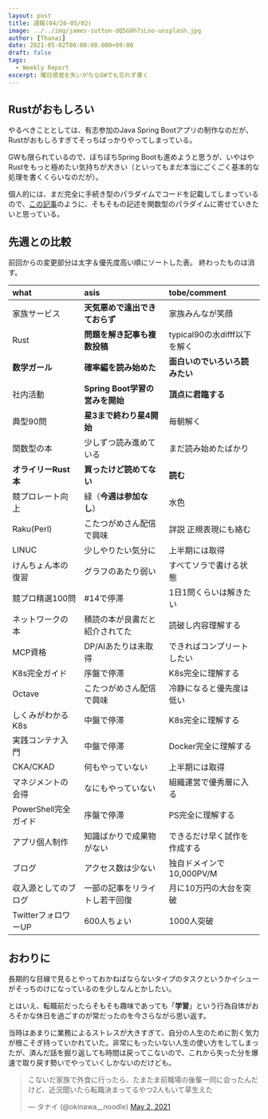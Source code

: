 ```yaml
---
layout: post
title: 週報(04/26-05/02)
image: ../../img/james-sutton-dQ5G0h7sLno-unsplash.jpg
author: [Thanai]
date: 2021-05-02T00:00:00.000+09:00
draft: false
tags:
  - Weekly Report
excerpt: 曜日感覚を失いがちなGWでも忘れず書く
---
```


## Rustがおもしろい

やるべきこととしては、有志参加のJava Spring Bootアプリの制作なのだが、Rustがおもしろすぎてそっちばっかりやってしまっている。

GWも限られているので、ぼちぼちSpring Bootも進めようと思うが、いやはやRustをもっと極めたい気持ちが大きい（といってもまだ本当にごくごく基本的な処理を書くくらいなのだが）。

個人的には、まだ完全に手続き型のパラダイムでコードを記載してしまっているので、[この記事](https://qiita.com/hinastory/items/543ae9749c8bccb9afbc)のように、そもそもの記述を関数型のパラダイムに寄せていきたいと思っている。

## 先週との比較

前回からの変更部分は太字＆優先度高い順にソートした表。
終わったものは消す。

| what                 | asis                            | tobe/comment                   |
| :------------------- | :------------------------------ | :----------------------------- |
| 家族サービス         | **天気悪めで遠出できておらず**  | 家族みんなが笑顔               |
| Rust                 | **問題を解き記事も複数投稿**    | typical90の水difff以下を解く   |
| **数学ガール**       | **確率編を読み始めた**          | **面白いのでいろいろ読みたい** |
| 社内活動             | **Spring Boot学習の営みを開始** | **頂点に君臨する**             |
| 典型90問             | **星3まで終わり星4開始**        | 毎朝解く                       |
| 関数型の本           | 少しずつ読み進めている          | まだ読み始めたばかり           |
| **オライリーRust本** | **買ったけど読めてない**        | **読む**                       |
| 競プロレート向上     | 緑（**今週は参加なし**）        | 水色                           |
| Raku(Perl)           | こたつがめさん配信で興味        | 詳説 正規表現にも絡む          |
| LINUC                | 少しやりたい気分に              | 上半期には取得                 |
| けんちょん本の復習   | グラフのあたり弱い              | すべてソラで書ける状態         |
| 競プロ精選100問      | #14で停滞                       | 1日1問くらいは解きたい         |
| ネットワークの本     | 積読の本が良書だと紹介されてた  | 読破し内容理解する             |
| MCP資格              | DP/AIあたりは未取得             | できればコンプリートしたい     |
| K8s完全ガイド        | 序盤で停滞                      | K8s完全に理解する              |
| Octave               | こたつがめさん配信で興味        | 冷静になると優先度は低い       |
| しくみがわかるK8s    | 中盤で停滞                      | K8s完全に理解する              |
| 実践コンテナ入門     | 中盤で停滞                      | Docker完全に理解する           |
| CKA/CKAD             | 何もやっていない                | 上半期には取得                 |
| マネジメントの会得   | なにもやっていない              | 組織運営で優秀層に入る         |
| PowerShell完全ガイド | 序盤で停滞                      | PS完全に理解する               |
| アプリ個人制作       | 知識ばかりで成果物がない        | できるだけ早く試作を作成する   |
| ブログ               | アクセス数は少ない              | 独自ドメインで10,000PV/M       |
| 収入源としてのブログ | 一部の記事をリライトし若干回復  | 月に10万円の大台を突破         |
| TwitterフォロワーUP  | 600人ちょい                     | 1000人突破                     |

## おわりに

長期的な目線で見るとやっておかねばならないタイプのタスクというかイシューがそっちのけになっているのを少しなんとかしたい。

とはいえ、転職前だったらそもそも趣味であっても「**学習**」という行為自体がおろそかな休日を過ごすのが常だったのを今さらながら思い返す。

当時はあまりに業務によるストレスが大きすぎて、自分の人生のために割く気力が根こそぎ持っていかれていた。非常にもったいない人生の使い方をしてしまったが、済んだ話を掘り返しても時間は戻ってこないので、これから失った分を爆速で取り戻す勢いでやっていくしかないのだけども。

<blockquote class="twitter-tweet"><p lang="ja" dir="ltr">こないだ家族で外食に行ったら、たまたま前職場の後輩一同に会ったんだけど、近況聞いたら転職決まってるやつ2人もいて草生えた</p>&mdash; タナイ (@okinawa__noodle) <a href="https://twitter.com/okinawa__noodle/status/1388867963676106752?ref_src=twsrc%5Etfw">May 2, 2021</a></blockquote>
